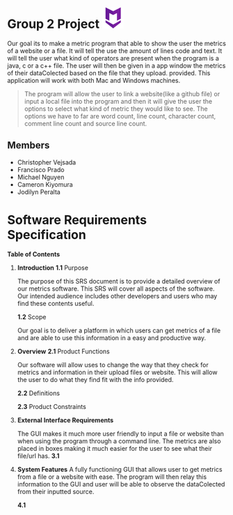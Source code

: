 # Group 2 Project  ![alt text](https://github.com/adam-p/markdown-here/raw/master/src/common/images/icon48.png "Logo Title Text 1")
Our goal its to make a metric program that able to show the user the metrics of a website or a file. It will
tell the use the amount of lines code and text. It will tell the user what kind of operators are present when the program is a java, c or a c++ file.
The user will then be given in a app window the metrics of their dataColected based on the file that they upload.
provided. This application will work with both Mac and Windows machines.
> The program will allow the user to link a website(like a github file) or input a local file into the program
and then it will give the user the options to select what kind of metric they would like to see. The options we have to far are
word count, line count, character count, comment line count and source line count.
## Members 
* Christopher Vejsada
* Francisco Prado
* Michael Nguyen
* Cameron Kiyomura
* Jodilyn Peralta

# Software Requirements Specification
**Table of Contents**
1. **Introduction**
   **1.1** 
   Purpose
   
   The purpose of this SRS document is to provide a detailed overview of our metrics software. This SRS will cover all aspects of the software.
   Our intended audience includes other developers and users who may find these contents useful.

   **1.2** Scope
   
   Our goal is to deliver a platform in which users can get metrics of a file and are able to use this
   information in a easy and productive way.
2. **Overview**
   **2.1** 
   Product Functions

   Our software will allow uses to change the way that they check for metrics and information in their upload files or website. This will allow the user
   to do what they find fit with the info provided.
   
   **2.2** Definitions
   
    **2.3** Product Constraints
3. **External Interface Requirements**

    The GUI makes it much more user friendly to input a file or website than when using the program through a command line.
    The metrics are also placed in boxes making it much easier for the user to see what their file/url has.
   **3.1**
4. **System Features**
    A fully functioning GUI that allows user to get metrics from a file or a website with ease. The program will then 
    relay this information to the GUI and user will be able to observe the dataColected from their inputted source.
     
   **4.1**


